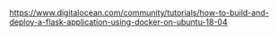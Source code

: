 
https://www.digitalocean.com/community/tutorials/how-to-build-and-deploy-a-flask-application-using-docker-on-ubuntu-18-04
